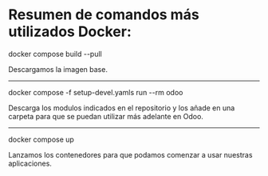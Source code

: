# Resumen de comandos más utilizados Docker:

docker compose build --pull

Descargamos la imagen base.

------------------------------------------------------------------------------------------------------------------

docker compose -f setup-devel.yamls run --rm odoo

Descarga los modulos indicados en el repositorio y los añade en una carpeta para que se puedan utilizar más adelante en Odoo.

------------------------------------------------------------------------------------------------------------------

docker compose up

Lanzamos los contenedores para que podamos comenzar a usar nuestras aplicaciones.